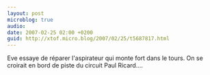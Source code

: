 ```yaml
---
layout: post
microblog: true
audio: 
date: 2007-02-25 02:00 +0200
guid: http://xtof.micro.blog/2007/02/25/t5687817.html
---
```

Eve essaye de réparer l'aspirateur qui monte fort dans le tours. On se croirait en bord de piste du circuit Paul Ricard....
